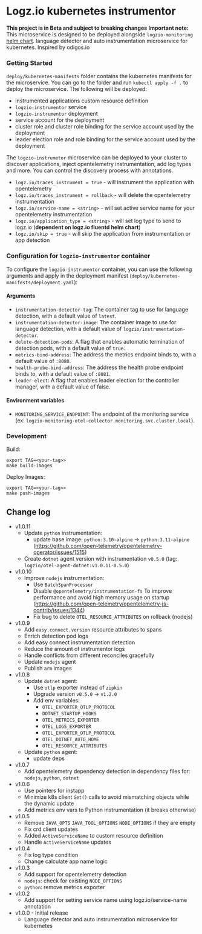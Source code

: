 # Logz.io kubernetes instrumentor
**This project is in Beta and subject to breaking changes**
**Important note:** This microservice is designed to be deployed alongside `logzio-monitoring` [helm chart](https://github.com/logzio/logzio-helm/tree/master/charts/logzio-monitoring).
language detector and auto instrumentation microservice for kubernetes.  Inspired by odigos.io

### Getting Started
`deploy/kubernetes-manifests` folder contains the kubernetes manifests for the microservice. You can go to the folder and run `kubectl apply -f .` to deploy the microservice.
The following will be deployed:
- instrumented applications custom resource definition
- `logzio-instrumentor` service
- `logzio-instrumentor` deployment
- service account for the deployment
- cluster role and cluster role binding for the service account used by the deployment
- leader election role and role binding for the service account used by the deployment

The `logzio-instrumetor` microservice can be deployed to your cluster to discover applications, inject opentelemetry instrumentation, add log types and more. You can control the discovery process with annotations.
- `logz.io/traces_instrument = true` - will instrument the application with opentelemetry
- `logz.io/traces_instrument = rollback` - will delete the opentelemetry instrumentation
- `logz.io/service-name = <string>` - will set active service name for your opentelemetry instrumentation
- `logz.io/application_type = <string>` - will set log type to send to logz.io (**dependent on logz.io fluentd helm chart**)
- `logz.io/skip = true` - will skip the application from instrumentation or app detection

### Configuration for `logzio-instrumentor` container
To configure the `logzio-instrumentor` container, you can use the following arguments and apply in the deployment manifest (`deploy/kubernetes-manifests/deployment.yaml`):
#### Arguments
- `instrumentation-detector-tag`: The container tag to use for language detection, with a default value of `latest`.
- `instrumentation-detector-image`: The container image to use for language detection, with a default value of `logzio/instrumentation-detector`.
- `delete-detection-pods`: A flag that enables automatic termination of detection pods, with a default value of `true`.
- `metrics-bind-address`: The address the metrics endpoint binds to, with a default value of `:8080`.
- `health-probe-bind-address`: The address the health probe endpoint binds to, with a default value of `:8081`.
- `leader-elect`: A flag that enables leader election for the controller manager, with a default value of false.
#### Environment variables
- `MONITORING_SERVICE_ENDPOINT`: The endpoint of the monitoring service (ex: `logzio-monitoring-otel-collector.monitoring.svc.cluster.local`).

### 
### Development
Build:
```
export TAG=<your-tag>>
make build-images
```
Deploy Images:
```
export TAG=<your-tag>>
make push-images
```

## Change log

* v1.0.11
  - Update `python` instrumentation:
    - update base image: `python:3.10-alpine` -> `python:3.11-alpine` (https://github.com/open-telemetry/opentelemetry-operator/issues/1515)
  - Create `dotnet` agent version with instrumentation `v0.5.0` (tag: `logzio/otel-agent-dotnet:v1.0.11-0.5.0`)
* v1.0.10
  - Improve `nodejs` instrumentation:
    - Use `BatchSpanProcessor`
    - Disable `@opentelemetry/instrumentation-fs` To improve performance and avoid high memory usage on startup (https://github.com/open-telemetry/opentelemetry-js-contrib/issues/1344)
    - Fix bug to delete `OTEL_RESOURCE_ATTRIBUTES` on rollback (nodejs)
* v1.0.9
    - Add `easy.connect.version` resource attributes to spans
    - Enrich detection pod logs
    - Add easy connect instrumentation detection
    - Reduce the amount of instrumentor logs
    - Handle conflicts from different reconciles gracefully
    - Update `nodejs` agent
    - Publish `arm` images
* v1.0.8
    - Update `dotnet` agent:
      - Use `otlp` exporter instead of `zipkin`
      - Upgrade version `v0.5.0` -> `v1.2.0`
      - Add env variables:
        - `OTEL_EXPORTER_OTLP_PROTOCOL`
        - `DOTNET_STARTUP_HOOKS`
        - `OTEL_METRICS_EXPORTER`
        - `OTEL_LOGS_EXPORTER`
        - `OTEL_EXPORTER_OTLP_PROTOCOL`
        - `OTEL_DOTNET_AUTO_HOME`
        - `OTEL_RESOURCE_ATTRIBUTES`
    - Update `python` agent:
        - update deps
* v1.0.7
    - Add opentelemetry dependency detection in dependency files for: `nodejs`, `python`, `dotnet`  
* v1.0.6
    - Use pointers for instapp
    - Minimize k8s client `Get()` calls to avoid mismatching objects while the dynamic update
    - Add metrics env vars to Python instrumentation (it breaks otherwise)
* v1.0.5
    - Remove `JAVA_OPTS` `JAVA_TOOL_OPTIONS` `NODE_OPTIONS` if they are empty
    - Fix crd client updates
    - Added `ActiveServiceName` to custom resource definition
    - Handle `ActiveServiceName` updates
* v1.0.4
    - Fix log type condition
    - Change calculate app name logic
* v1.0.3
    - Add support for opentelemetry detection
    - `nodejs`: check for existing `NODE_OPTIONS`
    - `python`: remove metrics exporter
* v1.0.2
    - Add support for setting service name using logz.io/service-name annotation
* v1.0.0 - Initial release
    - Language detector and auto instrumentation microservice for kubernetes


